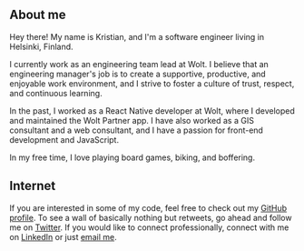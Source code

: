 ## About me

Hey there! My name is Kristian, and I'm a software engineer living in Helsinki, Finland.

I currently work as an engineering team lead at Wolt. I believe that an engineering manager's job is to create a supportive, productive, and enjoyable work environment, and I strive to foster a culture of trust, respect, and continuous learning.

In the past, I worked as a React Native developer at Wolt, where I developed and maintained the Wolt Partner app. I have also worked as a GIS consultant and a web consultant, and I have a passion for front-end development and JavaScript.

In my free time, I love playing board games, biking, and boffering.

## Internet

If you are interested in some of my code, feel free to check out my [GitHub profile](https://github.com/Sakarisson/).
To see a wall of basically nothing but retweets, go ahead and follow me on [Twitter](https://twitter.com/ksakarisson).
If you would like to connect professionally, connect with me on [LinkedIn](https://www.linkedin.com/in/kristiansakarisson/) or just [email me](mailto:kristian@sakarisson.com).
